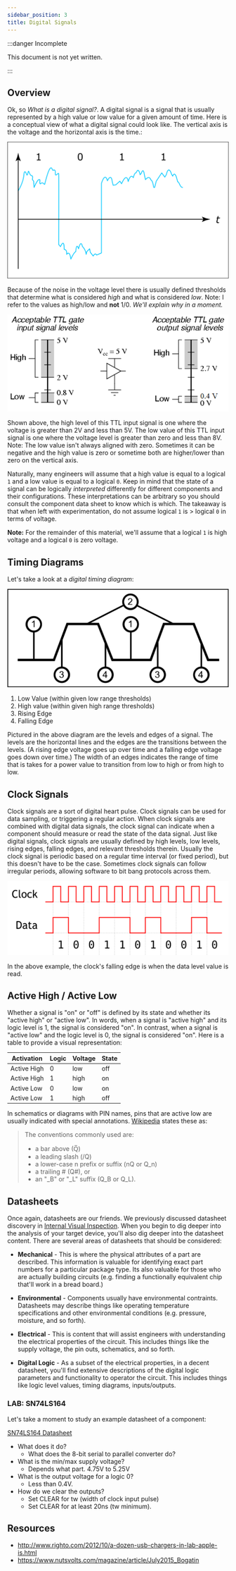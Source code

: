 ```yaml
---
sidebar_position: 3
title: Digital Signals
---
```


:::danger Incomplete

This document is not yet written.

:::

## Overview

Ok, so _What is a digital signal?_. A digital signal is a signal that is usually represented by a high value or low value for a given amount of time. Here is a conceptual view of what a digital signal could look like. The vertical axis is the voltage and the horizontal axis is the time.:

![digital signal with noise](./DigitalSignals/digital-signal-noise-512x315.png)

Because of the noise in the voltage level there is usually defined thresholds that determine what is considered _high_ and what is considered _low_. Note: I refer to the values as high/low and **not** 1/0. *We'll explain why in a moment.*

![ttl levels](./DigitalSignals/ttl-levels.png)

Shown above, the high level of this TTL input signal is one where the voltage is greater than 2V and less than 5V. The low value of this TTL input signal is one where the voltage level is greater than zero and less than 8V. Note: The low value isn't always aligned with zero. Sometimes it can be negative and the high value is zero or sometime both are higher/lower than zero on the vertical axis.

<!-- TODO: Consider removing the following paragraph? -->

Naturally, many engineers will assume that a high value is equal to a logical `1` and a low value is equal to a logical `0`. Keep in mind that the state of a signal can be logically _interpreted_ differently for different components and their configurations. These interpretations can be arbitrary so you should consult the component data sheet to know which is which. The takeaway is that when left with experimentation, do not assume logical `1` is > logical `0` in terms of voltage. 

**Note:** For the remainder of this material, we'll assume that a logical `1` is high voltage and a logical `0` is zero voltage.

## Timing Diagrams

Let's take a look at a _digital timing diagram_:

![digital signal](./DigitalSignals/digital-signal-512x227.png)

1. Low Value (within given low range thresholds)
2. High value (within given high range thresholds)
3. Rising Edge
4. Falling Edge

Pictured in the above diagram are the levels and edges of a signal. The levels are the horizontal lines and the edges are the transitions between the levels. (A rising edge voltage goes up over time and a falling edge voltage goes down over time.) The width of an edges indicates the range of time that is takes for a power value to transition from low to high or from high to low.

## Clock Signals

<!-- TODO: Consider re-defining a clock signal agnostic of the data signal? -->

Clock signals are a sort of digital heart pulse. Clock signals can be used for data sampling, or triggering a regular action. When clock signals are combined with digital data signals, the clock signal can indicate when a component should measure or read the state of the data signal. Just like digital signals, clock signals are usually defined by high levels, low levels, rising edges, falling edges, and relevant thresholds therein. Usually the clock signal is periodic based on a regular time interval (or fixed period), but this doesn't have to be the case. Sometimes clock signals can follow irregular periods, allowing software to bit bang protocols across them.

![clock signal](./DigitalSignals/clock-signal.png)

In the above example, the clock's falling edge is when the data level value is read.

<!-- TODO: Note there can be multiple clocks in a single system, labeled clock domains -->

## Active High / Active Low

<!-- ! TODO: Consider rewrite. -->

Whether a signal is "on" or "off" is defined by its state and whether its "active high" or "active low". In words, when a signal is "active high" and its logic level is 1, the signal is considered "on". In contrast, when a signal is "active low" and the logic level is 0, the signal is considered "on". Here is a table to provide a visual representation:

| Activation  | Logic | Voltage | State |
|-------------|-------|---------|-------|
| Active High | 0     | low     | off   |
| Active High | 1     | high    | on    |
| Active Low  | 0     | low     | on    |
| Active Low  | 1     | high    | off   |

<!-- Whether a signal is active high or active low is determined by _how_ it is activated. In other words, an active low signal will be high when not activated. This means that to activate this signal it should be connected to ground to drain it to a low voltage. In contrast, an active high pin has a low voltage value and to activate it, it should be changed to a high voltage. -->

In schematics or diagrams with PIN names, pins that are active low are usually indicated with special annotations. [Wikipedia](https://en.wikipedia.org/wiki/Logic_level) states these as:

<!-- Overline: ̅ -->

> The conventions commonly used are:
>
> - a bar above (Q̅)
> - a leading slash (/Q)
> - a lower-case n prefix or suffix (nQ or Q_n)
> - a trailing # (Q#), or
> - an "_B" or "_L" suffix (Q_B or Q_L).

<!-- TODO: Mention line over PIN name means pin is active low. -->

<!-- TODO: This paragraph sucks as written. Should all this wait until we dig into schematics? -->

<!-- The automatic bias of these signals is usually performed by what is referred to as a pull up or pull down resistor. A pull up resistor allows a voltage bias into the signal but not enough to prevent the signal to be pulled down when connected to ground. A pull down resistor is the exact opposite. A pull down adds a resistor from the signal to ground to bias the signal low, but not enough to cause the signal to be kept low if connected to a voltage supply.

Signals that have no bias up or down are considered floating. This means that they may float in and out of the threshold. The value of such a signal is considered undefined. -->

<!-- TODO: Consider mentioning bouncing? -->

## Datasheets

Once again, datasheets are our friends. We previously discussed datasheet discovery in [Internal Visual Inspection](/docs/EmbeddedSystemsAnalysis/InitialVisualAnalysis/InternalVisualInspection#datasheets). When you begin to dig deeper into the analysis of your target device, you'll also dig deeper into the datasheet content. There are several areas of datasheets that should be considered:

- **Mechanical** - This is where the physical attributes of a part are described. This information is valuable for identifying exact part numbers for a particular package type. Its also valuable for those who are actually building circuits (e.g. finding a functionally equivalent chip that'll work in a bread board.)

- **Environmental** - Components usually have environmental contraints. Datasheets may describe things like operating temperature specifications and other environmental conditions (e.g. pressure, moisture, and so forth).

- **Electrical** - This is content that will assist engineers with understanding the electrical properties of the circuit. This includes things like the supply voltage, the pin outs, schematics, and so forth.

- **Digital Logic** - As a subset of the electrical properties, in a decent datasheet, you'll find extensive descriptions of the digital logic parameters and functionality to operator the circuit. This includes things like logic level values, timing diagrams, inputs/outputs.

### LAB: SN74LS164

Let's take a moment to study an example datasheet of a component:

[SN74LS164 Datasheet](./PracticalEE/sn54ls164-sp.pdf)

- What does it do?
  - What does the 8-bit serial to parallel converter do?
- What is the min/max supply voltage?
  - Depends what part. 4.75V to 5.25V
- What is the output voltage for a logic 0?
  - Less than 0.4V.
- How do we clear the outputs?
  - Set CLEAR for tw (width of clock input pulse)
  - Set CLEAR for at least 20ns (tw minimum).

## Resources

- http://www.righto.com/2012/10/a-dozen-usb-chargers-in-lab-apple-is.html
- https://www.nutsvolts.com/magazine/article/July2015_Bogatin
